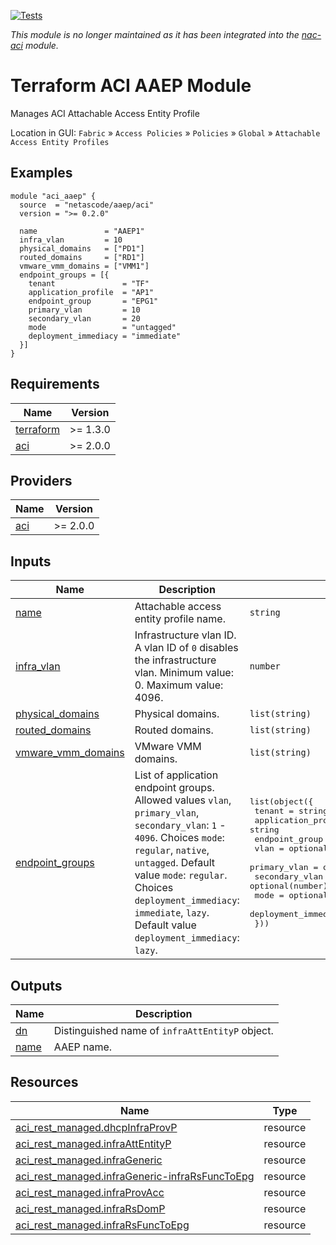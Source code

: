 <!-- BEGIN_TF_DOCS -->
[![Tests](https://github.com/netascode/terraform-aci-aaep/actions/workflows/test.yml/badge.svg)](https://github.com/netascode/terraform-aci-aaep/actions/workflows/test.yml)

*This module is no longer maintained as it has been integrated into the [nac-aci](https://github.com/netascode/terraform-aci-nac-aci) module.*

# Terraform ACI AAEP Module

Manages ACI Attachable Access Entity Profile

Location in GUI:
`Fabric` » `Access Policies` » `Policies` » `Global` » `Attachable Access Entity Profiles`

## Examples

```hcl
module "aci_aaep" {
  source  = "netascode/aaep/aci"
  version = ">= 0.2.0"

  name               = "AAEP1"
  infra_vlan         = 10
  physical_domains   = ["PD1"]
  routed_domains     = ["RD1"]
  vmware_vmm_domains = ["VMM1"]
  endpoint_groups = [{
    tenant               = "TF"
    application_profile  = "AP1"
    endpoint_group       = "EPG1"
    primary_vlan         = 10
    secondary_vlan       = 20
    mode                 = "untagged"
    deployment_immediacy = "immediate"
  }]
}
```

## Requirements

| Name | Version |
|------|---------|
| <a name="requirement_terraform"></a> [terraform](#requirement\_terraform) | >= 1.3.0 |
| <a name="requirement_aci"></a> [aci](#requirement\_aci) | >= 2.0.0 |

## Providers

| Name | Version |
|------|---------|
| <a name="provider_aci"></a> [aci](#provider\_aci) | >= 2.0.0 |

## Inputs

| Name | Description | Type | Default | Required |
|------|-------------|------|---------|:--------:|
| <a name="input_name"></a> [name](#input\_name) | Attachable access entity profile name. | `string` | n/a | yes |
| <a name="input_infra_vlan"></a> [infra\_vlan](#input\_infra\_vlan) | Infrastructure vlan ID. A vlan ID of `0` disables the infrastructure vlan. Minimum value: 0. Maximum value: 4096. | `number` | `0` | no |
| <a name="input_physical_domains"></a> [physical\_domains](#input\_physical\_domains) | Physical domains. | `list(string)` | `[]` | no |
| <a name="input_routed_domains"></a> [routed\_domains](#input\_routed\_domains) | Routed domains. | `list(string)` | `[]` | no |
| <a name="input_vmware_vmm_domains"></a> [vmware\_vmm\_domains](#input\_vmware\_vmm\_domains) | VMware VMM domains. | `list(string)` | `[]` | no |
| <a name="input_endpoint_groups"></a> [endpoint\_groups](#input\_endpoint\_groups) | List of application endpoint groups. Allowed values `vlan`, `primary_vlan`, `secondary_vlan`: `1` - `4096`. Choices `mode`: `regular`, `native`, `untagged`. Default value `mode`: `regular`. Choices `deployment_immediacy`: `immediate`, `lazy`. Default value `deployment_immediacy`: `lazy`. | <pre>list(object({<br>    tenant               = string<br>    application_profile  = string<br>    endpoint_group       = string<br>    vlan                 = optional(number)<br>    primary_vlan         = optional(number)<br>    secondary_vlan       = optional(number)<br>    mode                 = optional(string, "regular")<br>    deployment_immediacy = optional(string, "lazy")<br>  }))</pre> | `[]` | no |

## Outputs

| Name | Description |
|------|-------------|
| <a name="output_dn"></a> [dn](#output\_dn) | Distinguished name of `infraAttEntityP` object. |
| <a name="output_name"></a> [name](#output\_name) | AAEP name. |

## Resources

| Name | Type |
|------|------|
| [aci_rest_managed.dhcpInfraProvP](https://registry.terraform.io/providers/CiscoDevNet/aci/latest/docs/resources/rest_managed) | resource |
| [aci_rest_managed.infraAttEntityP](https://registry.terraform.io/providers/CiscoDevNet/aci/latest/docs/resources/rest_managed) | resource |
| [aci_rest_managed.infraGeneric](https://registry.terraform.io/providers/CiscoDevNet/aci/latest/docs/resources/rest_managed) | resource |
| [aci_rest_managed.infraGeneric-infraRsFuncToEpg](https://registry.terraform.io/providers/CiscoDevNet/aci/latest/docs/resources/rest_managed) | resource |
| [aci_rest_managed.infraProvAcc](https://registry.terraform.io/providers/CiscoDevNet/aci/latest/docs/resources/rest_managed) | resource |
| [aci_rest_managed.infraRsDomP](https://registry.terraform.io/providers/CiscoDevNet/aci/latest/docs/resources/rest_managed) | resource |
| [aci_rest_managed.infraRsFuncToEpg](https://registry.terraform.io/providers/CiscoDevNet/aci/latest/docs/resources/rest_managed) | resource |
<!-- END_TF_DOCS -->